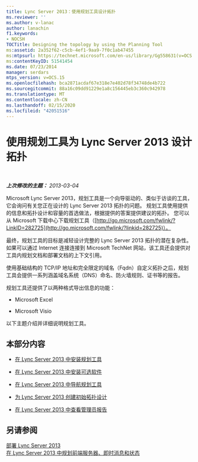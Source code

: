 ```yaml
---
title: Lync Server 2013：使用规划工具设计拓扑
ms.reviewer: ''
ms.author: v-lanac
author: lanachin
f1.keywords:
- NOCSH
TOCTitle: Designing the topology by using the Planning Tool
ms:assetid: 2a352f62-c5cb-4ef1-9aa9-7f0c1ab47455
ms:mtpsurl: https://technet.microsoft.com/en-us/library/Gg558631(v=OCS.15)
ms:contentKeyID: 51541454
ms.date: 07/23/2014
manager: serdars
mtps_version: v=OCS.15
ms.openlocfilehash: bca2871acdaf67e318e7e402d78f34748de4b722
ms.sourcegitcommit: 88a16c09dd91229e1a8c156445eb3c360c942978
ms.translationtype: MT
ms.contentlocale: zh-CN
ms.lasthandoff: 02/15/2020
ms.locfileid: "42051516"
---
```

<div data-xmlns="http://www.w3.org/1999/xhtml">

<div class="topic" data-xmlns="http://www.w3.org/1999/xhtml" data-msxsl="urn:schemas-microsoft-com:xslt" data-cs="http://msdn.microsoft.com/">

<div data-asp="http://msdn2.microsoft.com/asp">

# <a name="designing-the-topology-for-lync-server-2013-by-using-the-planning-tool"></a>使用规划工具为 Lync Server 2013 设计拓扑

</div>

<div id="mainSection">

<div id="mainBody">

<span> </span>

_**上次修改的主题：** 2013-03-04_

Microsoft Lync Server 2013，规划工具是一个向导驱动的、类似于访谈的工具，它会询问有关您正在设计的 Lync Server 2013 拓扑的问题。 规划工具使用提供的信息和拓扑设计和容量的首选做法，根据提供的答案提供建议的拓扑。 您可以从 Microsoft 下载中心下载规划工具（[http://go.microsoft.com/fwlink/?LinkID=282725](http://go.microsoft.com/fwlink/?linkid=282725)）。

最终，规划工具的目标是减轻设计完整的 Lync Server 2013 拓扑的潜在复杂性。 如果可以通过 Internet 连接连接到 Microsoft TechNet 网站，该工具还会提供对工具内规划文档和部署文档的上下文引用。

使用基础结构的 TCP/IP 地址和完全限定的域名（Fqdn）自定义拓扑之后，规划工具会提供一系列涵盖域名系统（DNS）命名、防火墙规则、证书等的报告。

规划工具还提供了以两种格式导出信息的功能：

  - Microsoft Excel

  - Microsoft Visio

以下主题介绍并详细说明规划工具。

<div>

## <a name="in-this-section"></a>本部分内容

  - [在 Lync Server 2013 中安装规划工具](lync-server-2013-installing-the-planning-tool.md)

  - [在 Lync Server 2013 中安装可选软件](lync-server-2013-installing-optional-software.md)

  - [在 Lync Server 2013 中导航规划工具](lync-server-2013-navigating-the-planning-tool.md)

  - [为 Lync Server 2013 创建初始拓扑设计](lync-server-2013-create-the-initial-topology-design.md)

  - [在 Lync Server 2013 中查看管理员报告](lync-server-2013-reviewing-the-administrator-reports.md)

</div>

<div>

## <a name="see-also"></a>另请参阅


[部署 Lync Server 2013](lync-server-2013-deploying-lync-server.md)  
[在 Lync Server 2013 中规划前端服务器、即时消息和状态](lync-server-2013-planning-for-front-end-servers-instant-messaging-and-presence.md)  
  

</div>

</div>

<span> </span>

</div>

</div>

</div>

